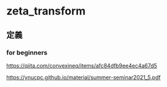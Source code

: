 # zeta_transform

## 定義

### for beginners

https://qiita.com/convexineq/items/afc84dfb9ee4ec4a67d5

https://ynucpc.github.io/material/summer-seminar2021_5.pdf
